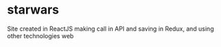 # starwars
Site created in ReactJS making call in API and saving in Redux, and using other technologies web
